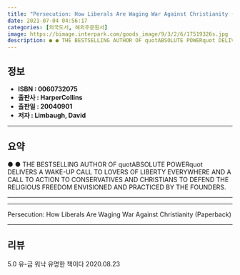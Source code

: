 ```yaml
---
title: "Persecution: How Liberals Are Waging War Against Christianity (Paperback)"
date: 2021-07-04 04:56:17
categories: [외국도서, 해외주문원서]
image: https://bimage.interpark.com/goods_image/9/3/2/6/17519326s.jpg
description: ● ● THE BESTSELLING AUTHOR OF quotABSOLUTE POWERquot DELIVERS A WAKE-UP CALL TO LOVERS OF LIBERTY EVERYWHERE AND A CALL TO ACTION TO CONSERVATIVES AND CHRISTI
---
```


## **정보**

- **ISBN : 0060732075**
- **출판사 : HarperCollins**
- **출판일 : 20040901**
- **저자 : Limbaugh, David**

------



## **요약**

●  ●  THE BESTSELLING AUTHOR OF quotABSOLUTE POWERquot DELIVERS A WAKE-UP CALL TO LOVERS OF LIBERTY EVERYWHERE AND A CALL TO ACTION TO CONSERVATIVES AND CHRISTIANS TO DEFEND THE RELIGIOUS FREEDOM ENVISIONED AND PRACTICED BY THE FOUNDERS.

------



------


Persecution: How Liberals Are Waging War Against Christianity (Paperback) 

------


## **리뷰** 

5.0 유-금 워낙 유명한 책이다 2020.08.23 <br/>